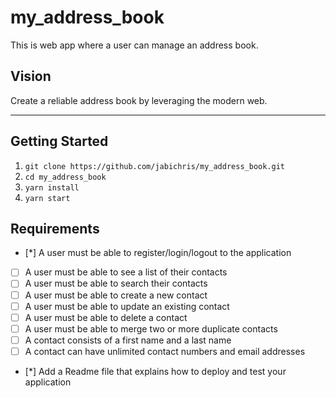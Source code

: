 my_address_book
=======

This is web app where a user can manage an address book.

## Vision

Create a reliable address book by leveraging the modern web.

---

## Getting Started

1. `git clone https://github.com/jabichris/my_address_book.git`
2. `cd my_address_book`
3. `yarn install`
4. `yarn start`


## Requirements

- [*] A user must be able to register/login/logout to the application
- [ ] A user must be able to see a list of their contacts
- [ ] A user must be able to search their contacts
- [ ] A user must be able to create a new contact
- [ ] A user must be able to update an existing contact
- [ ] A user must be able to delete a contact
- [ ] A user must be able to merge two or more duplicate contacts
- [ ] A contact consists of a first name and a last name
- [ ] A contact can have unlimited contact numbers and email addresses
- [*] Add a Readme file that explains how to deploy and test your application


